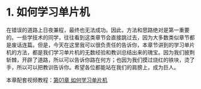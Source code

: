 # 1. 如何学习单片机

在错误的道路上日夜兼程，最终也无法成功。因此，方法和思路绝对是第一重要的。一些学技术的同学，往往看到这类章节会直接跳过去，因为大多数类似章节都是废话连篇。但是，今天在这里我可以很负责任的告诉你，本章节讲到的学习单片机的方法，都是我们学习单片机的无数经验和教训总结出来的瑰宝。因为我们披荆斩棘，开辟了道路，所以可以告诉你路在何方；也因为我们摸过烧红的铁块，烫了手，所以可以把教训告诉你。希望各位都能站在我们的肩膀上，成为巨人。

本章配套视频教程：[第01章 如何学习单片机](http://c.biancheng.net/cpp/html/2453.html)